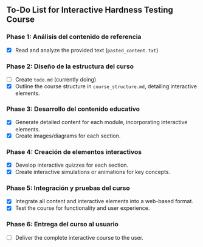 ## To-Do List for Interactive Hardness Testing Course

### Phase 1: Análisis del contenido de referencia
- [x] Read and analyze the provided text (`pasted_content.txt`)

### Phase 2: Diseño de la estructura del curso
- [ ] Create `todo.md` (currently doing)
- [x] Outline the course structure in `course_structure.md`, detailing interactive elements.

### Phase 3: Desarrollo del contenido educativo
- [x] Generate detailed content for each module, incorporating interactive elements.
- [x] Create images/diagrams for each section.

### Phase 4: Creación de elementos interactivos
- [x] Develop interactive quizzes for each section.
- [x] Create interactive simulations or animations for key concepts.

### Phase 5: Integración y pruebas del curso
- [x] Integrate all content and interactive elements into a web-based format.
- [x] Test the course for functionality and user experience.

### Phase 6: Entrega del curso al usuario
- [ ] Deliver the complete interactive course to the user.



